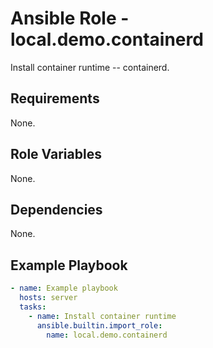 Ansible Role - local.demo.containerd
====================================

Install container runtime -- containerd.

Requirements
------------

None.

Role Variables
--------------

None.

Dependencies
------------

None.

Example Playbook
----------------

```yaml
- name: Example playbook
  hosts: server
  tasks:
    - name: Install container runtime
      ansible.builtin.import_role:
        name: local.demo.containerd
```
